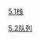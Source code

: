 [5.1栈](http://nbviewer.jupyter.org/github/hengweihe/algorithms-and-datastructure---python/blob/master/5.1栈.ipynb)

[5.2队列](http://nbviewer.jupyter.org/github/hengweihe/algorithms-and-datastructure---python/blob/master/5.2队列.ipynb)
